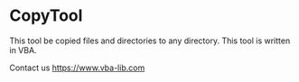 # CopyTool
This tool be copied files and directories to any directory.
This tool is written in VBA.

Contact us
https://www.vba-lib.com

